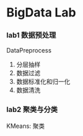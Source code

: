 # BigData Lab

### lab1 数据预处理
DataPreprocess
1. 分层抽样
2. 数据过滤
3. 数据标准化和归一化
4. 数据清洗

### lab2 聚类与分类
KMeans: 聚类

